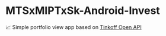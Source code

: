 # MTSxMIPTxSk-Android-Invest
📈 Simple portfolio view app based on [Tinkoff Open API](https://tinkoff.github.io/invest-openapi/swagger-ui/)
